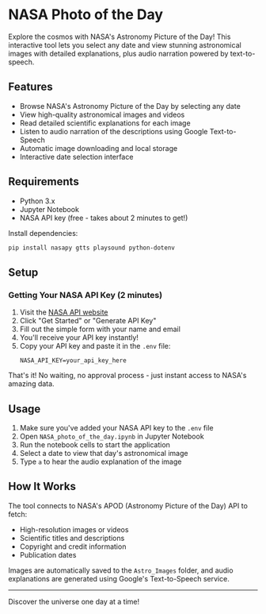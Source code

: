 # NASA Photo of the Day

Explore the cosmos with NASA's Astronomy Picture of the Day! This interactive tool lets you select any date and view stunning astronomical images with detailed explanations, plus audio narration powered by text-to-speech.

## Features

- Browse NASA's Astronomy Picture of the Day by selecting any date
- View high-quality astronomical images and videos
- Read detailed scientific explanations for each image
- Listen to audio narration of the descriptions using Google Text-to-Speech
- Automatic image downloading and local storage
- Interactive date selection interface

## Requirements

- Python 3.x
- Jupyter Notebook
- NASA API key (free - takes about 2 minutes to get!)

Install dependencies:
```bash
pip install nasapy gtts playsound python-dotenv
```

## Setup

### Getting Your NASA API Key (2 minutes)

1. Visit the [NASA API website](https://api.nasa.gov/)
2. Click "Get Started" or "Generate API Key"
3. Fill out the simple form with your name and email
4. You'll receive your API key instantly!
5. Copy your API key and paste it in the `.env` file:
   ```
   NASA_API_KEY=your_api_key_here
   ```

That's it! No waiting, no approval process - just instant access to NASA's amazing data.

## Usage

1. Make sure you've added your NASA API key to the `.env` file
2. Open `NASA_photo_of_the_day.ipynb` in Jupyter Notebook
3. Run the notebook cells to start the application
4. Select a date to view that day's astronomical image
5. Type `a` to hear the audio explanation of the image

## How It Works

The tool connects to NASA's APOD (Astronomy Picture of the Day) API to fetch:
- High-resolution images or videos
- Scientific titles and descriptions
- Copyright and credit information
- Publication dates

Images are automatically saved to the `Astro_Images` folder, and audio explanations are generated using Google's Text-to-Speech service.

---

Discover the universe one day at a time!
